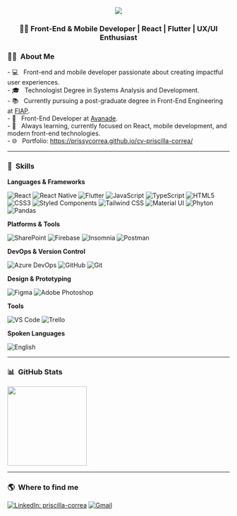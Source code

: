 <p align="center">
  <img src="https://capsule-render.vercel.app/api?type=waving&color=0d1117&height=200&section=header&text=Priscilla%20Correa%20🚀&fontColor=ffffff&fontSize=40&animation=fadeIn" />
</p>
<h3 align="center">👩‍💻 Front-End & Mobile Developer | React | Flutter | UX/UI Enthusiast</h3>

<h3>👩‍💻 &nbsp;About Me</h3>
- 💻 &nbsp; Front-end and mobile developer passionate about creating impactful user experiences.<br>
- 🎓 &nbsp; Technologist Degree in Systems Analysis and Development.<br>
- 📚 &nbsp; Currently pursuing a post-graduate degree in Front-End Engineering at <a href="https://www.fiap.com.br/" target="_blank">FIAP</a>.<br>
- 💼 &nbsp; Front-End Developer at <a href="https://www.avanade.com/pt-br" target="_blank">Avanade</a>.<br>
- 🌱 &nbsp; Always learning, currently focused on React, mobile development, and modern front-end technologies.<br>
- 🌐 &nbsp; Portfolio: <a href="https://prissycorrea.github.io/cv-priscilla-correa/" target="_blank">https://prissycorrea.github.io/cv-priscilla-correa/</a><br>

---

<h3>🚀 &nbsp;Skills</h3>

**Languages & Frameworks**

![React](https://img.shields.io/badge/-React-333333?style=flat&logo=react)
![React Native](https://img.shields.io/badge/-React%20Native-333333?style=flat&logo=react)
![Flutter](https://img.shields.io/badge/-Flutter-333333?style=flat&logo=flutter)
![JavaScript](https://img.shields.io/badge/-JavaScript-333333?style=flat&logo=javascript)
![TypeScript](https://img.shields.io/badge/-TypeScript-333333?style=flat&logo=typescript)
![HTML5](https://img.shields.io/badge/-HTML5-333333?style=flat&logo=HTML5)
![CSS3](https://img.shields.io/badge/-CSS3-333333?style=flat&logo=CSS3&logoColor=1572B6)
![Styled Components](https://img.shields.io/badge/-Styled%20Components-333333?style=flat&logo=styled-components)
![Tailwind CSS](https://img.shields.io/badge/-Tailwind%20CSS-333333?style=flat&logo=tailwind-css)
![Material UI](https://img.shields.io/badge/-Material%20UI-333333?style=flat&logo=mui)
![Phyton](https://img.shields.io/badge/-Python-333333?style=flat&logo=python)
![Pandas](https://img.shields.io/badge/-Pandas-333333?style=flat&logo=pandas)

**Platforms & Tools**

![SharePoint](https://img.shields.io/badge/-SharePoint-333333?style=flat&logo=microsoft-sharepoint)
![Firebase](https://img.shields.io/badge/-Firebase-333333?style=flat&logo=firebase)
![Insomnia](https://img.shields.io/badge/-Insomnia-333333?style=flat&logo=insomnia)
![Postman](https://img.shields.io/badge/-Postman-333333?style=flat&logo=postman)

**DevOps & Version Control**

![Azure DevOps](https://img.shields.io/badge/-Azure%20DevOps-333333?style=flat&logo=microsoft-azure)
![GitHub](https://img.shields.io/badge/-GitHub-333333?style=flat&logo=github)
![Git](https://img.shields.io/badge/-Git-333333?style=flat&logo=git)

**Design & Prototyping**

![Figma](https://img.shields.io/badge/-Figma-333333?style=flat&logo=figma)
![Adobe Photoshop](https://img.shields.io/badge/-Adobe%20Photoshop-333333?style=flat&logo=adobe-photoshop)

**Tools**

![VS Code](https://img.shields.io/badge/-VS%20Code-333333?style=flat&logo=visual-studio-code)
![Trello](https://img.shields.io/badge/-Trello-333333?style=flat&logo=trello)

**Spoken Languages**

![English](https://img.shields.io/badge/-English%20(B1)-333333?style=flat&logo=google-translate)

---

<h3>📊 &nbsp;GitHub Stats</h3>

<a href="https://github.com/prissycorrea">
  <img height="180em" src="https://github-readme-stats.vercel.app/api/top-langs/?username=prissycorrea&layout=compact&langs_count=7&theme=dracula"/>
</a>

---

<h3>🌎 &nbsp;Where to find me</h3>

[![LinkedIn: priscilla-correa](https://img.shields.io/badge/-LinkedIn-0A66C2?style=for-the-badge&logo=linkedin&logoColor=white)](https://www.linkedin.com/in/priscilla-correa/)
[![Gmail](https://img.shields.io/badge/-Gmail-D14836?style=for-the-badge&logo=gmail&logoColor=white)](mailto:priscillacdelfino@gmail.com)

##
